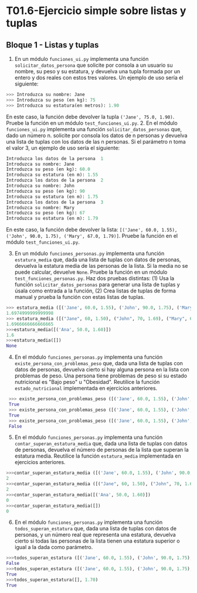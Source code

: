 # T01.6-Ejercicio simple sobre listas y tuplas

## Bloque 1 - Listas y tuplas 

1. En un módulo `funciones_ui.py` implementa una función `solicitar_datos_persona` que solicite por consola a un usuario su nombre, su peso y su estatura, y devuelva una tupla formada por un entero y dos reales con estos tres valores. Un ejemplo de uso sería el siguiente:
  ```python
  >>> Introduzca su nombre: Jane
  >>> Introduzca su peso (en kg): 75
  >>> Introduzca su estatura(en metros): 1.90
  ```
  En este caso, la función debe devolver la tupla `('Jane', 75.0, 1.90)`.
Pruebe la función en un módulo `test_funciones_ui.py`.
2. En el módulo `funciones_ui.py` implementa una función `solicitar_datos_personas` que, dado un número n. solicite por consola los datos de n personas y devuelva una lista de tuplas con los datos de las n personas. Si el parámetro n toma el valor 3, un ejemplo de uso sería el siguiente:
  ```python
  Introduzca los datos de la persona  1
  Introduzca su nombre: Jane
  Introduzca su peso (en kg): 60.0
  Introduzca su estatura (en m): 1.55
  Introduzca los datos de la persona  2
  Introduzca su nombre: John
  Introduzca su peso (en kg): 90
  Introduzca su estatura (en m): 1.75
  Introduzca los datos de la persona  3
  Introduzca su nombre: Mary
  Introduzca su peso (en kg): 67
  Introduzca su estatura (en m): 1.79
  ```
  En este caso, la función debe devolver la lista: `[('Jane', 60.0, 1.55), ('John', 90.0, 1.75), ('Mary', 67.0, 1.79)]`.
  Pruebe la función en el módulo `test_funciones_ui.py`.

3. En un módulo `funciones_personas.py` implementa una función `estatura_media` que, dada una lista de tuplas con datos de personas, devuelva la estatura media de las personas de la lista. Si la media no se puede calcular, devuelve `None`.
Pruebe la función en un módulo `test_funciones_personas.py`. Haz dos pruebas distintas: (1) Usa la función `solicitar_datos_personas` para generar una lista de tuplas y úsala como entrada a la función, (2) Crea listas de tuplas de forma manual y prueba la función con estas listas de tuplas.
  ```python
  >>> estatura_media ([('Jane', 60.0, 1.55), ('John', 90.0, 1.75), ('Mary', 67.0, 1.79)])
  1.6974999999999998
  >>> estatura_media ([("Jane", 60, 1.50), ("John", 70, 1.69), ("Mary", 65, 1.70), ("Paul", 80, 1.90)  ]
  1.6966666666666665
  >>>estatura_media([('Ana', 50.0, 1.60)])
  1.6
  >>>estatura_media([])
  None
 ```  
4. En el módulo `funciones_personas.py` implementa una función `existe_persona_con_problemas_peso` que, dada una lista de tuplas con datos de personas, devuelva cierto si hay alguna persona en la lista con problemas de peso. Una persona tiene problemas de peso si su estado nutricional es "Bajo peso" u "Obesidad". Reutilice la función `estado_nutricional` implementada en ejercicios anteriores.

 ```python
  >>> existe_persona_con_problemas_peso ([('Jane', 60.0, 1.55), ('John', 100.0, 1.70), ('Mary', 67.0, 1.79)])
  True
  >>> existe_persona_con_problemas_peso ([('Jane', 60.0, 1.55), ('John', 70.0, 1.79), ('Mary', 50.0, 1.80)])
  True
  >>> existe_persona_con_problemas_peso ([('Jane', 60.0, 1.55), ('John', 70.0, 1.79), ('Mary', 67.0, 1.79)])
  False
 ```  
5. En el módulo `funciones_personas.py` implementa una función `contar_superan_estatura_media` que, dada una lista de tuplas con datos de personas, devuelva el número de personas de la lista que superan la estatura media. Reutilice la función `estatura_media` implementada en ejercicios anteriores.
  ```python
  >>>contar_superan_estatura_media ([('Jane', 60.0, 1.55), ('John', 90.0, 1.75), ('Mary', 67.0, 1.79)])
  2
  >>>contar_superan_estatura_media ([("Jane", 60, 1.50), ("John", 70, 1.69), ("Mary", 65, 1.70), ("Paul", 80, 1.90)  ]
  2
  >>>contar_superan_estatura_media([('Ana', 50.0, 1.60)])
  0
  >>>contar_superan_estatura_media([])
  0
 ```  
   
6. En el módulo `funciones_personas.py` implementa una función `todos_superan_estatura` que, dada una lista de tuplas con datos de personas, y un número real que representa una estatura, devuelva cierto si todas las personas de la lista tienen una estatura superior o igual a la dada como parámetro.
  ```python
  >>>todos_superan_estatura ([('Jane', 60.0, 1.55), ('John', 90.0, 1.75), ('Mary', 67.0, 1.79)], 1.70)
  False
  >>>todos_superan_estatura ([('Jane', 60.0, 1.55), ('John', 90.0, 1.75), ('Mary', 67.0, 1.79)], 1.50)
  True
  >>>todos_superan_estatura([], 1.70)
  True
 ```  

